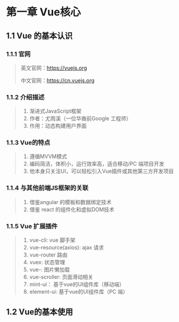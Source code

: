 # 第一章  Vue核心

## 1.1 Vue 的基本认识

### 1.1.1 官网

> 英文官网：https://vuejs.org
>
> 中文官网：https://cn.vuejs.org

### 1.1.2 介绍描述

> 1. 渐进式JavaScript框架
> 2. 作者：尤雨溪（一位华裔前Google 工程师）
> 3. 作用：动态构建用户界面

### 1.1.3 Vue的特点

> 1.  遵循MVVM模式
> 2.  编码简洁，体积小，运行效率高，适合移动/PC 端项目开发
> 3.  他本身只关注UI，可以轻松引入Vue插件或其他第三方开发项目

### 1.1.4 与其他前端JS框架的关联

> 1. 借鉴angular 的模板和数据绑定技术
> 2. 借鉴 react 的组件化和虚拟DOM技术

### 1.1.5 Vue 扩展插件

> 1. vue-cli: vue 脚手架
> 2. vue-resource(axios): ajax 请求
> 3. vue-router 路由
> 4. vuex: 状态管理
> 5. vue-: 图片懒加载
> 6. vue-scroller: 页面滑动相关
> 7. mint-ui： 基于vue的UI组件库（移动端）
> 8. element-ui: 基于vue的UI组件库（PC 端）

## 1.2 Vue的基本使用

